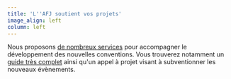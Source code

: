 ```yaml
---
title: 'L''AFJ soutient vos projets'
image_align: left
column: left
---
```


Nous proposons [de nombreux services](/nos-services) pour accompagner le développement des nouvelles conventions. Vous trouverez notamment un [guide très complet](/les-conventions/organiser-une-convention) ainsi qu'un appel à projet visant à subventionner les nouveaux évènements.
